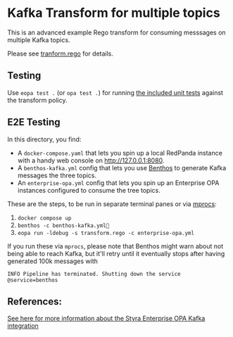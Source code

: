 # Kafka Transform for multiple topics

This is an advanced example Rego transform for consuming messsages on multiple Kafka topics.

Please see [tranform.rego](./transform.rego) for details.

## Testing

Use `eopa test .` (or `opa test .`) for running [the included unit tests](./transform_test.rego) against the transform policy.

## E2E Testing

In this directory, you find:

-   A `docker-compose.yaml` that lets you spin up a local RedPanda instance with a handy web console on http://127.0.0.1:8080.
-   A `benthos-kafka.yml` config that lets you use [Benthos](https://benthos.dev) to generate Kafka messages the three topics.
-   An `enterprise-opa.yml` config that lets you spin up an Enterprise OPA instances configured to consume the tree topics.

These are the steps, to be run in separate terminal panes or via [mprocs](https://github.com/pvolok/mprocs):

1. `docker compose up`
2. `benthos -c benthos-kafka.yml`
3. `eopa run -ldebug -s transform.rego -c enterprise-opa.yml`

If you run these via `mprocs`, please note that Benthos might warn about not being able to reach Kafka, but it'll retry until it eventually stops after having generated 100k messages with

```
INFO Pipeline has terminated. Shutting down the service  @service=benthos
```

## References:

[See here for more information about the Styra Enterprise OPA Kafka integration](https://docs.styra.com/enterprise-opa/reference/configuration/data/kafka)
